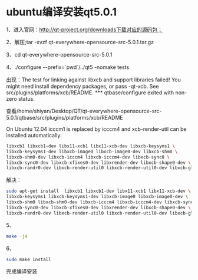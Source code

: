 # ubuntu编译安装qt5.0.1


1、进入官网：http://qt-project.org/downloads下载对应的源码包；

2、解压;tar -xvzf  qt-everywhere-opensource-src-5.0.1.tar.gz

3、cd  qt-everywhere-opensource-src-5.0.1

4、./configure --prefix=\`pwd\`/../qt5  -nomake tests


出现：The test for linking against libxcb and support libraries failed!
 You might need install dependency packages, or pass -qt-xcb.
 See src/plugins/platforms/xcb/README.
*** qtbase/configure exited with non-zero status.

查看/home/shiyan/Desktop/QT/qt-everywhere-opensource-src-5.0.1/qtbase/src/plugins/platforms/xcb/README

On Ubuntu 12.04 icccm1 is replaced by icccm4 and xcb-render-util can be installed automatically:

```sh
libxcb1 libxcb1-dev libx11-xcb1 libx11-xcb-dev libxcb-keysyms1 \
libxcb-keysyms1-dev libxcb-image0 libxcb-image0-dev libxcb-shm0 \
libxcb-shm0-dev libxcb-icccm4 libxcb-icccm4-dev libxcb-sync0 \
libxcb-sync0-dev libxcb-xfixes0-dev libxrender-dev libxcb-shape0-dev \
libxcb-randr0-dev libxcb-render-util0 libxcb-render-util0-dev libxcb-glx0-dev

```
解决： 

```sh
sudo apt-get install  libxcb1 libxcb1-dev libx11-xcb1 libx11-xcb-dev \
libxcb-keysyms1 libxcb-keysyms1-dev libxcb-image0 libxcb-image0-dev \
libxcb-shm0 libxcb-shm0-dev libxcb-icccm4 libxcb-icccm4-dev libxcb-sync0 \
libxcb-sync0-dev libxcb-xfixes0-dev libxrender-dev libxcb-shape0-dev \
libxcb-randr0-dev libxcb-render-util0 libxcb-render-util0-dev libxcb-glx0-dev
```

5、
```sh
make -j4
```

6、
```sh
sudo make install
```

完成编译安装